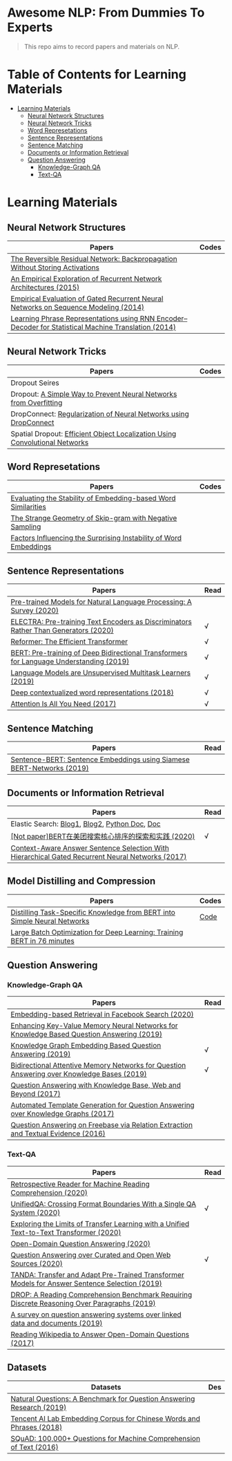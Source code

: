 # Awesome NLP: From Dummies To Experts
> This repo aims to record papers and materials on NLP.

# Table of Contents for Learning Materials
- [Learning Materials](#learning-materials)
  * [Neural Network Structures](#neural-network-structures)
  * [Neural Network Tricks](#neural-network-tricks)
  * [Word Represetations](#word-represetations)
  * [Sentence Representations](#sentence-representations)
  * [Sentence Matching](#sentence-matching)
  * [Documents or Information Retrieval](#documents-or-information-retrieval)
  * [Question Answering](#question-answering)
    + [Knowledge-Graph QA](#knowledge-graph-qa)
    + [Text-QA](#text-qa)

# Learning Materials
## Neural Network Structures
| Papers  | Codes  |
|---|---|
| [The Reversible Residual Network: Backpropagation Without Storing Activations](https://arxiv.org/pdf/1707.04585.pdf) |  |
| [An Empirical Exploration of Recurrent Network Architectures (2015)](http://proceedings.mlr.press/v37/jozefowicz15.pdf?utm_campaign=Revue%20newsletter&utm_medium=Newsletter&utm_source=revue)  |   |
| [Empirical Evaluation of Gated Recurrent Neural Networks on Sequence Modeling (2014)](https://arxiv.org/pdf/1412.3555.pdf?ref=hackernoon.com)  |   |
| [Learning Phrase Representations using RNN Encoder–Decoder for Statistical Machine Translation (2014)](https://arxiv.org/pdf/1406.1078v3.pdf)  |   |

## Neural Network Tricks
| Papers  | Codes  |
|---|---|
| Dropout Seires |  |
| Dropout: [A Simple Way to Prevent Neural Networks from Overfitting](https://jmlr.org/papers/volume15/srivastava14a/srivastava14a.pdf) |  |
| DropConnect: [Regularization of Neural Networks using DropConnect](http://yann.lecun.com/exdb/publis/pdf/wan-icml-13.pdf) |  |
| Spatial Dropout: [Efficient Object Localization Using Convolutional Networks](https://arxiv.org/pdf/1411.4280.pdf) |  |

## Word Represetations
| Papers  | Codes  |
|---|---|
| [Evaluating the Stability of Embedding-based Word Similarities]()  |   |
| [The Strange Geometry of Skip-gram with Negative Sampling]()  |   |
| [Factors Influencing the Surprising Instability of Word Embeddings]()  |   |

## Sentence Representations
| Papers  | Read  |
|---|---|
| [Pre-trained Models for Natural Language Processing: A Survey (2020)](https://arxiv.org/pdf/2003.08271.pdf)||
| [ELECTRA: Pre-training Text Encoders as Discriminators Rather Than Generators (2020)](https://openreview.net/pdf?id=r1xMH1BtvB) | √ |
| [Reformer: The Efficient Transformer](https://arxiv.org/pdf/2001.04451.pdf)| √ |
| [BERT: Pre-training of Deep Bidirectional Transformers for Language Understanding (2019)](https://arxiv.org/pdf/1810.04805.pdf) | √ |
| [Language Models are Unsupervised Multitask Learners (2019)](https://www.ceid.upatras.gr/webpages/faculty/zaro/teaching/alg-ds/PRESENTATIONS/PAPERS/2019-Radford-et-al_Language-Models-Are-Unsupervised-Multitask-%20Learners.pdf)| √ |
| [Deep contextualized word representations (2018)](https://arxiv.org/pdf/1802.05365.pdf) | √ |
| [Attention Is All You Need (2017)](https://arxiv.org/pdf/1706.03762.pdf)  | √ |

## Sentence Matching
| Papers  | Read  |
|---|---|
| [Sentence-BERT: Sentence Embeddings using Siamese BERT-Networks (2019)](https://arxiv.org/pdf/1908.10084.pdf)||

## Documents or Information Retrieval
| Papers  | Read |
|---|---|
| Elastic Search: [Blog1](https://hackpython.com/blog/2019/06/28/Python%E8%BF%9B%E9%98%B6%E5%BF%85%E5%AD%A6%E5%BA%93%EF%BC%9Aelasticsearch-py%E4%BD%BF%E7%94%A8%E8%AF%A6%E8%A7%A3-%E4%B8%8A%E7%AF%87/), [Blog2](https://hackpython.com/blog/2019/06/29/Python%E8%BF%9B%E9%98%B6%E5%BF%85%E5%AD%A6%E5%BA%93%EF%BC%9Aelasticsearch-py%E4%BD%BF%E7%94%A8%E8%AF%A6%E8%A7%A3-%E4%B8%8B%E7%AF%87/), [Python Doc](https://elasticsearch-py.readthedocs.io/en/master/index.html), [Doc](https://www.elastic.co/guide/cn/elasticsearch/guide/current/index.html) | |
| [[Not paper]BERT在美团搜索核心排序的探索和实践 (2020)](https://tech.meituan.com/2020/07/09/bert-in-meituan-search.html)| √ |
| [Context-Aware Answer Sentence Selection With Hierarchical Gated Recurrent Neural Networks (2017)](https://ieeexplore.ieee.org/stamp/stamp.jsp?arnumber=8226822&casa_token=jSg8SXOAUb0AAAAA:TlhlXshGkVeEdf3JoOc-wZ_JCTevb0uKpAdK1Rrq4hCJsvf-E8l_J5mcRFOd4cxR2XlGLWJsnw&tag=1) ||

## Model Distilling and Compression
| Papers  | Codes  |
|---|---|
| [Distilling Task-Specific Knowledge from BERT into Simple Neural Networks](https://arxiv.org/pdf/1903.12136.pdf?source=post_page---------------------------)| [Code](https://github.com/qiangsiwei/bert_distill) |
| [Large Batch Optimization for Deep Learning: Training BERT in 76 minutes](https://arxiv.org/pdf/1904.00962.pdf) |  |

## Question Answering

### Knowledge-Graph QA
| Papers  | Read  |
|---|---|
| [Embedding-based Retrieval in Facebook Search (2020)](https://arxiv.org/pdf/2006.11632.pdf) ||
| [Enhancing Key-Value Memory Neural Networks for Knowledge Based Question Answering (2019)](https://www.aclweb.org/anthology/N19-1301.pdf)||
| [Knowledge Graph Embedding Based Question Answering (2019)](https://dl.acm.org/doi/pdf/10.1145/3289600.3290956?casa_token=c6ZUr0Biz0YAAAAA:7VgKnEDVdYCxDUj6KtmwBnc0U9ZbH5q64xbIhiuxm8b0UBHmbJVr6gsTalqr6tH9teGITV09f6Rhjg) | √ |
| [Bidirectional Attentive Memory Networks for Question Answering over Knowledge Bases (2019)](https://arxiv.org/pdf/1903.02188.pdf) | √ |
| [Question Answering with Knowledge Base, Web and Beyond (2017)](https://link.springer.com/content/pdf/10.1007/s10844-019-00584-7.pdf) |  |
| [Automated Template Generation for Question Answering over Knowledge Graphs (2017)](https://dl.acm.org/doi/pdf/10.1145/3038912.3052583?casa_token=Ha_4RZHJ54cAAAAA:J0RFYmLvrWNa2ZCnHn4rnRQ1xZwpBLF9siKfyGG43Nh1TFhkmthIn2uAEB9cqL14UA2nwl4KDcJzfMU)||
| [Question Answering on Freebase via Relation Extraction and Textual Evidence (2016)](https://arxiv.org/pdf/1603.00957.pdf)||


### Text-QA
| Papers  | Read  |
|---|---|
| [Retrospective Reader for Machine Reading Comprehension (2020)](https://arxiv.org/pdf/2001.09694v2.pdf)| |
| [UnifiedQA: Crossing Format Boundaries With a Single QA System (2020)](https://arxiv.org/pdf/2005.00700.pdf)| √ |
| [Exploring the Limits of Transfer Learning with a Unified Text-to-Text Transformer (2020)](https://arxiv.org/pdf/1910.10683.pdf)||
| [Open-Domain Question Answering (2020)](https://www.aclweb.org/anthology/2020.acl-tutorials.8.pdf) ||
| [Question Answering over Curated and Open Web Sources (2020)](https://dl.acm.org/doi/pdf/10.1145/3397271.3401421?casa_token=6ej4WcOKjr0AAAAA:Ex7k-Se8DlJLHLcgSMEvvGrwOEIHjVYUAD3_Hhv2r9l_oopOsuwZQRUAzPVy07cavnAwltwoOufXDw) | √ |
| [TANDA: Transfer and Adapt Pre-Trained Transformer Models for Answer Sentence Selection (2019)](https://arxiv.org/pdf/1911.04118.pdf)||
| [DROP: A Reading Comprehension Benchmark Requiring Discrete Reasoning Over Paragraphs (2019)](https://arxiv.org/pdf/1903.00161.pdf)||
| [A survey on question answering systems over linked data and documents (2019)](https://link.springer.com/content/pdf/10.1007/s10844-019-00584-7.pdf) |   |
| [Reading Wikipedia to Answer Open-Domain Questions (2017)](https://arxiv.org/pdf/1704.00051.pdf)| |


## Datasets
| Datasets  | Des  |
|---|---|
| [Natural Questions: A Benchmark for Question Answering Research (2019)](https://www.aclweb.org/anthology/Q19-1026.pdf) ||
| [Tencent AI Lab Embedding Corpus for Chinese Words and Phrases (2018)](https://ai.tencent.com/ailab/nlp/en/embedding.html)||
| [SQuAD: 100,000+ Questions for Machine Comprehension of Text (2016)](https://arxiv.org/pdf/1606.05250.pdf)||
